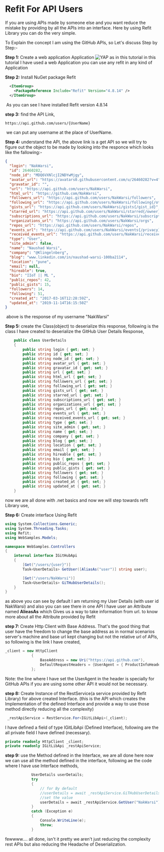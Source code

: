 # Refit For API Users

If you are using APIs made by someone else and you want reduce the mistake by providing by all the APIs into an interface. Here by using Refit Library you can do the very simple. 

To Explain the concept I am using the GitHub APIs,
so Let's discuss Step by Step:-

**Step 1:** Create a web application Application 
<img alt="YAP" src="https://i.imgur.com/SEA6KJd.png">
as in this tutorial in this tutorial I have used a web Application you can use any refit in any kind of Application

**Step 2:** Install NuGet package Refit

```xml
  <ItemGroup>
    <PackageReference Include="Refit" Version="4.8.14" />
  </ItemGroup>
```

​	As you can see I have installed Refit version 4.8.14

**step 3:** find the API Link, 

```tex
https://api.github.com/users/{UserName}
```

​		we can put any username at the place of UserName.

**Step 4:** understand the API,
	the above link is a get API so we will try to figure out the object to be made by looking into the responce  which looks 	like the fallowing:-

```json
{
  "login": "NakWarsi",
  "id": 26460282,
  "node_id": "MDQ6VXNlcjI2NDYwMjgy",
  "avatar_url": "https://avatars0.githubusercontent.com/u/26460282?v=4",
  "gravatar_id": "",
  "url": "https://api.github.com/users/NakWarsi",
  "html_url": "https://github.com/NakWarsi",
  "followers_url": "https://api.github.com/users/NakWarsi/followers",
  "following_url": "https://api.github.com/users/NakWarsi/following{/other_user}",
  "gists_url": "https://api.github.com/users/NakWarsi/gists{/gist_id}",
  "starred_url": "https://api.github.com/users/NakWarsi/starred{/owner}{/repo}",
  "subscriptions_url": "https://api.github.com/users/NakWarsi/subscriptions",
  "organizations_url": "https://api.github.com/users/NakWarsi/orgs",
  "repos_url": "https://api.github.com/users/NakWarsi/repos",
  "events_url": "https://api.github.com/users/NakWarsi/events{/privacy}",
  "received_events_url": "https://api.github.com/users/NakWarsi/received_events",
  "type": "User",
  "site_admin": false,
  "name": "Naushad Warsi",
  "company": "@Klingelnberg",
  "blog": "www.linkedin.com/in/naushad-warsi-100ba2114",
  "location": "pune",
  "email": null,
  "hireable": true,
  "bio": "IIoT || ML ",
  "public_repos": 42,
  "public_gists": 15,
  "followers": 14,
  "following": 51,
  "created_at": "2017-03-16T12:28:59Z",
  "updated_at": "2019-11-14T16:15:50Z"
}
```

​	above is the response of my username "NakWarsi" 

**Step 5:** create the Class(object) to deserialize this response,
 	following is the class I have created to deserialize the GitHub User Details Response,

```c#
    public class UserDetails
    {
        public string login { get; set; }
        public string id { get; set; }
        public string node_id { get; set; }
        public string avatar_url { get; set; }
        public string gravatar_id { get; set; } 
        public string url { get; set; } 
        public string html_url { get; set; } 
        public string followers_url { get; set; }
        public string following_url { get; set; }
        public string gists_url { get; set; } 
        public string starred_url { get; set; }
        public string subscriptions_url { get; set; }
        public string organizations_url { get; set; }
        public string repos_url { get; set; }
        public string events_url { get; set; }
        public string received_events_url { get; set; } 
        public string type { get; set; }
        public string site_admin { get; set; } 
        public string name { get; set; }
        public string company { get; set; } 
        public string blog { get; set; } 
        public string location { get; set; } 
        public string email { get; set; } 
        public string hireable { get; set; } 
        public string bio { get; set; }
        public string public_repos { get; set; } 
        public string public_gists { get; set; } 
        public string followers { get; set; } 
        public string following { get; set; }
        public string created_at { get; set; } 
        public string updated_at { get; set; } 
    }
```

now we are all done with .net basics and now we will step towards refit Library use,

**Step 6:** Create interface Using Refit 

```c#
using System.Collections.Generic;
using System.Threading.Tasks;
using Refit;
using WebSamples.Models;

namespace WebSamples.Controllers
{
    internal interface IGitHubApi
    {
        [Get("/users/{user}")]
        Task<UserDetails> GetUser([AliasAs("user")] string user);

        [Get("/users/NakWarsi")]
        Task<UserDetails> GiTHubUserDetails();
    }
}
```

as above you can see by default I am returning my User Details (with user id NakWarsi) and also you can see there in one API I have user an Attribute named **AlieasAs** which Gives us a way to take information from url.
to know more about all the Attribute provided by Refit 

[take a look into the readme at GitHub]: https://github.com/reactiveui/refit

**step 7:** Create Http Client with Base Address.
That's the good thing that user have the freedom to change the base address as in normal scenarios server's machine and base url kept changing but not the relative url of APIs,
so following is the link I have created,

```c#
_client = new HttpClient
            {
                BaseAddress = new Uri("https://api.github.com"),
                DefaultRequestHeaders = {UserAgent = { ProductInfoHeaderValue.Parse("NakWarsi")}}
            };
```

Note: the line where I have set the UserAgent in the header is specially for GitHub APIs if you are using some other API it would not be necessary.

**step 8:** Create Instance of the RestService(a service provided by Refit Library) for above created Interface.
(this is the API which creates the Implementation of the defined Interface and provide a way to use those method directly reducing all the complexity)

```c#
 _restApiService = RestService.For<IGitLibApi>(_client);
```

I have defined a field of type IGitLibApi (Defined Interface), following are the all private field I have defined (necessary).

```c#
private readonly HttpClient _client;
private readonly IGitLibApi _restApiService;
```

**step 9:** use the Method defined in the Interface,
we are all done here now we can use all the method defined in the interface, following ae the code where I have use Interface methods,

```c#
            UserDetails userDetails;
            try
            {
                // for By default 
                //userDetails = await _restApiService.GiTHubUserDetails();
                //set the value 
                userDetails = await _restApiService.GetUser("NakWarsi");
            }
            catch (Exception e)
            {
                Console.WriteLine(e);
                throw;
            }
```

fewwww.... all done,
isn't it pretty we aren't just reducing the complexity rest APIs but also reducing the Headache of Deserialization.